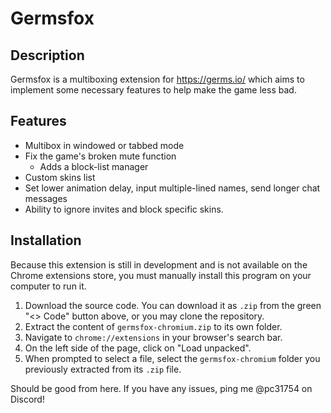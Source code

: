 # Germsfox 
## Description
Germsfox is a multiboxing extension for https://germs.io/ which aims to implement some necessary features to help make the game less bad.
## Features
- Multibox in windowed or tabbed mode
- Fix the game's broken mute function
    - Adds a block-list manager
- Custom skins list
- Set lower animation delay, input multiple-lined names, send longer chat messages
- Ability to ignore invites and block specific skins.
## Installation
Because this extension is still in development and is not available on the Chrome extensions store, you must manually install this program on your computer to run it.
1. Download the source code. You can download it as `.zip` from the green "<> Code" button above, or you may clone the repository.
2. Extract the content of `germsfox-chromium.zip` to its own folder.
3. Navigate to `chrome://extensions` in your browser's search bar.
4. On the left side of the page, click on "Load unpacked".
5. When prompted to select a file, select the `germsfox-chromium` folder you previously extracted from its `.zip` file.

Should be good from here. If you have any issues, ping me @pc31754 on Discord!
